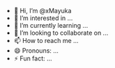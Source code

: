 - 👋 Hi, I’m @xMayuka
- 👀 I’m interested in ...
- 🌱 I’m currently learning ...
- 💞️ I’m looking to collaborate on ...
- 📫 How to reach me ...
- 😄 Pronouns: ...
- ⚡ Fun fact: ...

<!---
xMayuka/xMayuka is a ✨ special ✨ repository because its `README.md` (this file) appears on your GitHub profile.
You can click the Preview link to take a look at your changes.
--->
